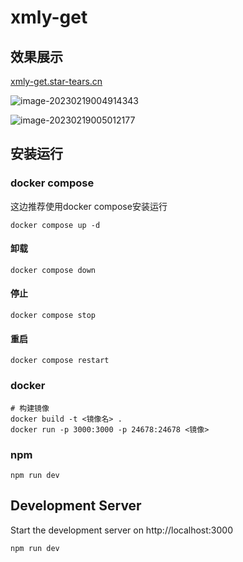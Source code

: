 # xmly-get

## 效果展示

[xmly-get.star-tears.cn](xmly-get.star-tears.cn)

![image-20230219004914343](http://src.star-tears.cn/img-bed/web-202302190049635.png)

![image-20230219005012177](http://src.star-tears.cn/img-bed/web-202302190050274.png)

## 安装运行

### docker compose

这边推荐使用docker compose安装运行

```shell
docker compose up -d
```

#### 卸载

```shell
docker compose down
```

#### 停止

```shell
docker compose stop
```

#### 重启

```shell
docker compose restart
```

### docker

```shell
# 构建镜像
docker build -t <镜像名> .
docker run -p 3000:3000 -p 24678:24678 <镜像>
```



### npm

```shell
npm run dev
```



## Development Server

Start the development server on http://localhost:3000

```bash
npm run dev
```